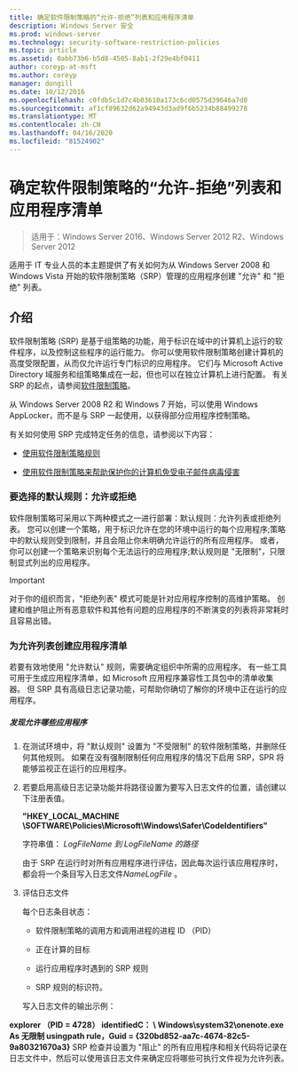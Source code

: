```yaml
---
title: 确定软件限制策略的“允许-拒绝”列表和应用程序清单
description: Windows Server 安全
ms.prod: windows-server
ms.technology: security-software-restriction-policies
ms.topic: article
ms.assetid: 0abb73b6-b5d8-4505-8ab1-2f29e4bf0411
author: coreyp-at-msft
ms.author: coreyp
manager: dongill
ms.date: 10/12/2016
ms.openlocfilehash: c0fdb5c1d7c4b03610a173c6cd0575d39646a7d0
ms.sourcegitcommit: af1cf89632d62a94943d3ad9f6b5234b88499278
ms.translationtype: MT
ms.contentlocale: zh-CN
ms.lasthandoff: 04/16/2020
ms.locfileid: "81524902"
---
```

# <a name="determine-allow-deny-list-and-application-inventory-for-software-restriction-policies"></a>确定软件限制策略的“允许-拒绝”列表和应用程序清单

>适用于：Windows Server 2016、Windows Server 2012 R2、Windows Server 2012

适用于 IT 专业人员的本主题提供了有关如何为从 Windows Server 2008 和 Windows Vista 开始的软件限制策略（SRP）管理的应用程序创建 "允许" 和 "拒绝" 列表。

## <a name="introduction"></a>介绍
软件限制策略 (SRP) 是基于组策略的功能，用于标识在域中的计算机上运行的软件程序，以及控制这些程序的运行能力。 你可以使用软件限制策略创建计算机的高度受限配置，从而仅允许运行专门标识的应用程序。 它们与 Microsoft Active Directory 域服务和组策略集成在一起，但也可以在独立计算机上进行配置。 有关 SRP 的起点，请参阅[软件限制策略](software-restriction-policies.md)。

从 Windows Server 2008 R2 和 Windows 7 开始，可以使用 Windows AppLocker，而不是与 SRP 一起使用，以获得部分应用程序控制策略。

有关如何使用 SRP 完成特定任务的信息，请参阅以下内容：

-   [使用软件限制策略规则](work-with-software-restriction-policies-rules.md)

-   [使用软件限制策略来帮助保护你的计算机免受电子邮件病毒侵害](use-software-restriction-policies-to-help-protect-your-computer-against-an-email-virus.md)

### <a name="what-default-rule-to-choose-allow-or-deny"></a>要选择的默认规则：允许或拒绝
软件限制策略可采用以下两种模式之一进行部署：默认规则：允许列表或拒绝列表。 您可以创建一个策略，用于标识允许在您的环境中运行的每个应用程序;策略中的默认规则受到限制，并且会阻止你未明确允许运行的所有应用程序。 或者，你可以创建一个策略来识别每个无法运行的应用程序;默认规则是 "无限制"，只限制显式列出的应用程序。

> [!IMPORTANT]
> 对于你的组织而言，"拒绝列表" 模式可能是针对应用程序控制的高维护策略。 创建和维护阻止所有恶意软件和其他有问题的应用程序的不断演变的列表将非常耗时且容易出错。

### <a name="create-an-inventory-of-your-applications-for-the-allow-list"></a>为允许列表创建应用程序清单
若要有效地使用 "允许默认" 规则，需要确定组织中所需的应用程序。 有一些工具可用于生成应用程序清单，如 Microsoft 应用程序兼容性工具包中的清单收集器。 但 SRP 具有高级日志记录功能，可帮助你确切了解你的环境中正在运行的应用程序。

##### <a name="to-discover-which-applications-to-allow"></a>发现允许哪些应用程序

1.  在测试环境中，将 "默认规则" 设置为 "不受限制" 的软件限制策略，并删除任何其他规则。 如果在没有强制限制任何应用程序的情况下启用 SRP，SPR 将能够监视正在运行的应用程序。

2.  若要启用高级日志记录功能并将路径设置为要写入日志文件的位置，请创建以下注册表值。

    **"HKEY_LOCAL_MACHINE \SOFTWARE\Policies\Microsoft\Windows\Safer\CodeIdentifiers"**

    字符串值： *LogFileName 到 LogFileName 的路径*

    由于 SRP 在运行时对所有应用程序进行评估，因此每次运行该应用程序时，都会将一个条目写入日志文件*NameLogFile* 。

3.  评估日志文件

    每个日志条目状态：

    -   软件限制策略的调用方和调用进程的进程 ID （PID）

    -   正在计算的目标

    -   运行应用程序时遇到的 SRP 规则

    -   SRP 规则的标识符。

    写入日志文件的输出示例：

**explorer （PID = 4728） identifiedC： \ Windows\system32\onenote.exe As 无限制 usingpath rule，Guid = {320bd852-aa7c-4674-82c5-9a80321670a3}**   SRP 检查并设置为 "阻止" 的所有应用程序和相关代码将记录在日志文件中，然后可以使用该日志文件来确定应将哪些可执行文件视为允许列表。

